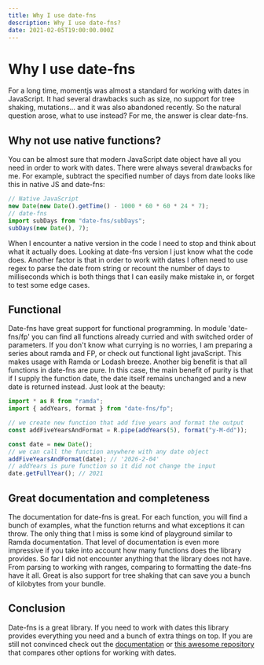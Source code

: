 ```yaml
---
title: Why I use date-fns
description: Why I use date-fns?
date: 2021-02-05T19:00:00.000Z
---
```


# Why I use date-fns

For a long time, momentjs was almost a standard for working with dates in JavaScript. It had several drawbacks such as size, no support for tree shaking, mutations... and it was also abandoned recently. So the natural question arose, what to use instead? For me, the answer is clear date-fns.

## Why not use native functions?

You can be almost sure that modern JavaScript date object have all you need in order to work with dates. There were always several drawbacks for me. For example, subtract the specified number of days from date looks like this in native JS and date-fns:

```javascript
// Native JavaScript
new Date(new Date().getTime() - 1000 * 60 * 60 * 24 * 7);
// date-fns
import subDays from "date-fns/subDays";
subDays(new Date(), 7);
```

When I encounter a native version in the code I need to stop and think about what it actually does. Looking at date-fns version I just know what the code does.
Another factor is that in order to work with dates I often need to use regex to parse the date from string or recount the number of days to milliseconds which is both things that I can easily make mistake in, or forget to test some edge cases.

## Functional

Date-fns have great support for functional programming. In module 'date-fns/fp' you can find all functions already curried and with switched order of parameters. If you don't know what currying is no worries, I am preparing a series about ramda and FP, or check out functional light javaScript. This makes usage with Ramda or Lodash breeze.
Another big benefit is that all functions in date-fns are pure. In this case, the main benefit of purity is that if I supply the function date, the date itself remains unchanged and a new date is returned instead.
Just look at the beauty:

```javascript
import * as R from "ramda";
import { addYears, format } from "date-fns/fp";

// we create new function that add five years and format the output
const addFiveYearsAndFormat = R.pipe(addYears(5), format("y-M-dd"));

const date = new Date();
// we can call the function anywhere with any date object
addFiveYearsAndFormat(date); // '2026-2-04'
// addYears is pure function so it did not change the input
date.getFullYear(); // 2021
```

## Great documentation and completeness

The documentation for date-fns is great. For each function, you will find a bunch of examples, what the function returns and what exceptions it can throw. The only thing that I miss is some kind of playground similar to Ramda documentation.
That level of documentation is even more impressive if you take into account how many functions does the library provides. So far I did not encounter anything that the library does not have. From parsing to working with ranges, comparing to formatting the date-fns have it all.
Great is also support for tree shaking that can save you a bunch of kilobytes from your bundle.

## Conclusion

Date-fns is a great library. If you need to work with dates this library provides everything you need and a bunch of extra things on top. If you are still not convinced check out the [documentation](https://date-fns.org/) or [this awesome repository](https://github.com/you-dont-need/You-Dont-Need-Momentjs#quick-links) that compares other options for working with dates.

